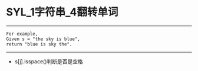 # SYL_1字符串_4翻转单词

---

```
For example,
Given s = "the sky is blue",
return "blue is sky the".
```

---

- s[j].isspace()判断是否是空格